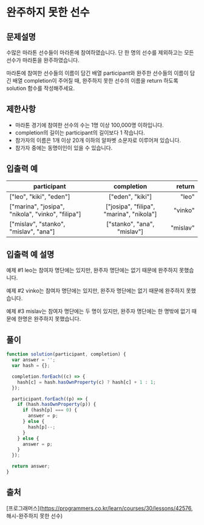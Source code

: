 # 완주하지 못한 선수

## 문제설명

수많은 마라톤 선수들이 마라톤에 참여하였습니다. 단 한 명의 선수를 제외하고는 모든 선수가 마라톤을 완주하였습니다.

마라톤에 참여한 선수들의 이름이 담긴 배열 participant와 완주한 선수들의 이름이 담긴 배열 completion이 주어질 때, 완주하지 못한 선수의 이름을 return 하도록 solution 함수를 작성해주세요.

## 제한사항

- 마라톤 경기에 참여한 선수의 수는 1명 이상 100,000명 이하입니다.
- completion의 길이는 participant의 길이보다 1 작습니다.
- 참가자의 이름은 1개 이상 20개 이하의 알파벳 소문자로 이루어져 있습니다.
- 참가자 중에는 동명이인이 있을 수 있습니다.

## 입출력 예

| participant                                       |                completion                |   return |
| ------------------------------------------------- | :--------------------------------------: | -------: |
| ["leo", "kiki", "eden"]                           |             ["eden", "kiki"]             |    "leo" |
| ["marina", "josipa", "nikola", "vinko", "filipa"] | ["josipa", "filipa", "marina", "nikola"] |  "vinko" |
| ["mislav", "stanko", "mislav", "ana"]             |       ["stanko", "ana", "mislav"]        | "mislav" |

## 입출력 예 설명

예제 #1
leo는 참여자 명단에는 있지만, 완주자 명단에는 없기 때문에 완주하지 못했습니다.

예제 #2
vinko는 참여자 명단에는 있지만, 완주자 명단에는 없기 때문에 완주하지 못했습니다.

예제 #3
mislav는 참여자 명단에는 두 명이 있지만, 완주자 명단에는 한 명밖에 없기 때문에 한명은 완주하지 못했습니다.

## 풀이

```javascript
function solution(participant, completion) {
  var answer = '';
  var hash = {};

  completion.forEach((c) => {
    hash[c] = hash.hasOwnProperty(c) ? hash[c] + 1 : 1;
  });

  participant.forEach((p) => {
    if (hash.hasOwnProperty(p)) {
      if (hash[p] === 0) {
        answer = p;
      } else {
        hash[p]--;
      }
    } else {
      answer = p;
    }
  });

  return answer;
}
```

## 출처

[프로그래머스](https://programmers.co.kr/learn/courses/30/lessons/42576, 해시-완주하지 못한 선수)
